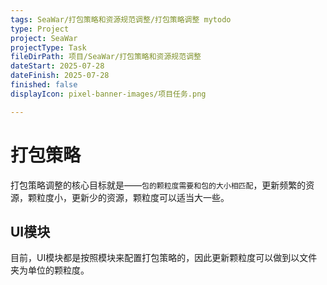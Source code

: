```yaml
---
tags: SeaWar/打包策略和资源规范调整/打包策略调整 mytodo
type: Project
project: SeaWar
projectType: Task
fileDirPath: 项目/SeaWar/打包策略和资源规范调整
dateStart: 2025-07-28
dateFinish: 2025-07-28
finished: false
displayIcon: pixel-banner-images/项目任务.png

---
```

# 打包策略
打包策略调整的核心目标就是——`包的颗粒度需要和包的大小相匹配`，更新频繁的资源，颗粒度小，更新少的资源，颗粒度可以适当大一些。
## UI模块
目前，UI模块都是按照模块来配置打包策略的，因此更新颗粒度可以做到以文件夹为单位的颗粒度。



